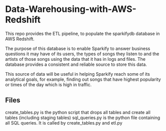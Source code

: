 # Data-Warehousing-with-AWS-Redshift

This repo provides the ETL pipeline, to populate the sparkifydb database in AWS Redshift.

The purpose of this database is to enable Sparkify to answer business questions it may have of its users, the types of songs they listen to and the artists of those songs using the data that it has in logs and files. The database provides a consistent and reliable source to store this data.

This source of data will be useful in helping Sparkify reach some of its analytical goals, for example, finding out songs that have highest popularity or times of the day which is high in traffic.

## Files
create_tables.py is the python script that drops all tables and create all tables (including staging tables)
sql_queries.py is the python file containing all SQL queries. It is called by create_tables.py and etl.py
